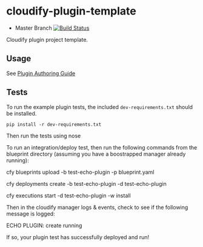 cloudify-plugin-template
========================

* Master Branch [![Build Status](https://travis-ci.org/cloudify-cosmo/cloudify-plugin-template.svg?branch=master)](https://travis-ci.org/cloudify-cosmo/cloudify-plugin-template)

Cloudify plugin project template.

## Usage

See [Plugin Authoring Guide](http://getcloudify.org/guide/3.2/plugins-authoring.html)

## Tests

To run the example plugin tests, the included `dev-requirements.txt` should be installed.

```
pip install -r dev-requirements.txt
```

Then run the tests using nose

To run an integration/deploy test, then run the following commands 
from the blueprint directory (assuming you have a boostrapped manager already running):

cfy blueprints upload -b test-echo-plugin -p blueprint.yaml

cfy deployments create -b test-echo-plugin -d test-echo-plugin

cfy executions start -d test-echo-plugin -w install

Then in the cloudify manager logs & events, check to see if the following message is logged: 

ECHO PLUGIN: create running

If so, your plugin test has successfully deployed and run!


 
